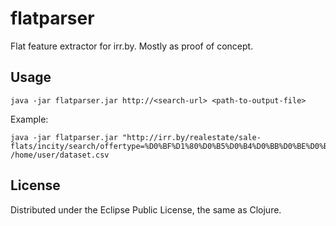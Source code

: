 # flatparser

Flat feature extractor for irr.by. Mostly as proof of concept. 

## Usage

    java -jar flatparser.jar http://<search-url> <path-to-output-file>

Example: 

    java -jar flatparser.jar "http://irr.by/realestate/sale-flats/incity/search/offertype=%D0%BF%D1%80%D0%B5%D0%B4%D0%BB%D0%BE%D0%B6%D0%B5%D0%BD%D0%B8%D0%B5/price=%D0%BE%D1%82%2040000%20%D0%B4%D0%BE%2060000/currency=USD/" /home/user/dataset.csv

## License

Distributed under the Eclipse Public License, the same as Clojure.
